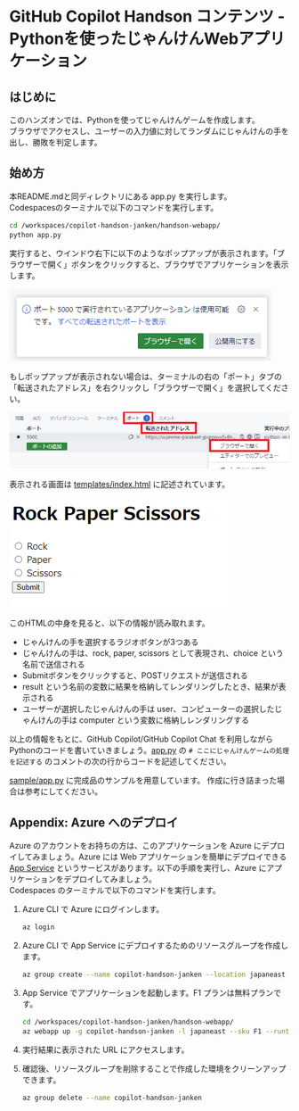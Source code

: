 # GitHub Copilot Handson コンテンツ - Pythonを使ったじゃんけんWebアプリケーション
## はじめに
このハンズオンでは、Pythonを使ってじゃんけんゲームを作成します。  
ブラウザでアクセスし、ユーザーの入力値に対してランダムにじゃんけんの手を出し、勝敗を判定します。

## 始め方
本README.mdと同ディレクトリにある app.py を実行します。  
Codespacesのターミナルで以下のコマンドを実行します。

```bash
cd /workspaces/copilot-handson-janken/handson-webapp/
python app.py
```

実行すると、ウインドウ右下に以下のようなポップアップが表示されます。「ブラウザーで開く」ボタンをクリックすると、ブラウザでアプリケーションを表示します。  

![](assets/image01.png)

もしポップアップが表示されない場合は、ターミナルの右の「ポート」タブの「転送されたアドレス」を右クリックし「ブラウザーで開く」を選択してください。

![](assets/image02.png)

表示される画面は [templates/index.html](templates/index.html) に記述されています。

![](assets/image03.png)

このHTMLの中身を見ると、以下の情報が読み取れます。

- じゃんけんの手を選択するラジオボタンが3つある
- じゃんけんの手は、rock, paper, scissors として表現され、choice という名前で送信される
- Submitボタンをクリックすると、POSTリクエストが送信される
- result という名前の変数に結果を格納してレンダリングしたとき、結果が表示される
- ユーザーが選択したじゃんけんの手は user、コンピューターの選択したじゃんけんの手は computer という変数に格納しレンダリングする

以上の情報をもとに、GitHub Copilot/GitHub Copilot Chat を利用しながらPythonのコードを書いていきましょう。[app.py](app.py) の `# ここにじゃんけんゲームの処理を記述する` のコメントの次の行からコードを記述してください。

[sample/app.py](sample/app.py) に完成品のサンプルを用意しています。
作成に行き詰まった場合は参考にしてください。

## Appendix: Azure へのデプロイ
Azure のアカウントをお持ちの方は、このアプリケーションを Azure にデプロイしてみましょう。Azure には Web アプリケーションを簡単にデプロイできる [App Service](https://azure.microsoft.com/ja-jp/products/app-service) というサービスがあります。以下の手順を実行し、Azure にアプリケーションをデプロイしてみましょう。  
Codespaces のターミナルで以下のコマンドを実行します。

1. Azure CLI で Azure にログインします。
    
    ```bash
    az login
    ```

2. Azure CLI で App Service にデプロイするためのリソースグループを作成します。

    ```bash
    az group create --name copilot-handson-janken --location japaneast
    ```

3. App Service でアプリケーションを起動します。F1 プランは無料プランです。

    ```bash
    cd /workspaces/copilot-handson-janken/handson-webapp/
    az webapp up -g copilot-handson-janken -l japaneast --sku F1 --runtime "PYTHON|3.12"
    ```

4. 実行結果に表示された URL にアクセスします。

5. 確認後、リソースグループを削除することで作成した環境をクリーンアップできます。

    ```bash
    az group delete --name copilot-handson-janken
    ```